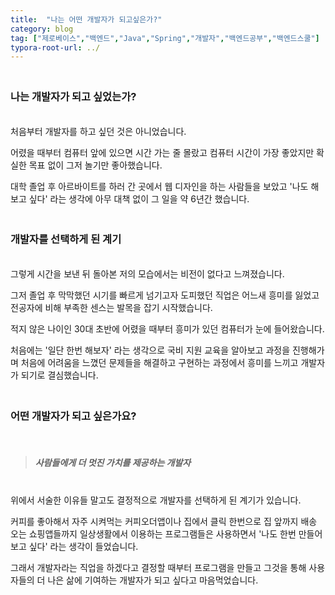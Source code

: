 ```yaml
---
title:  "나는 어떤 개발자가 되고싶은가?"
category: blog
tag: ["제로베이스","백엔드","Java","Spring","개발자","백엔드공부","백엔드스쿨"]
typora-root-url: ../
---
```




### <br>나는 개발자가 되고 싶었는가? 

<br>처음부터 개발자를 하고 싶던 것은 아니었습니다. 

어렸을 때부터 컴퓨터 앞에 있으면 시간 가는 줄 몰랐고 컴퓨터 시간이 가장 좋았지만 확실한 목표 없이 그저 놀기만 좋아했습니다.

대학 졸업 후 아르바이트를 하러 간 곳에서 웹 디자인을 하는 사람들을 보았고 '나도 해보고 싶다' 라는 생각에 아무 대책 없이 그 일을 약 6년간 했습니다.



### <br>개발자를 선택하게 된 계기

<br>그렇게 시간을 보낸 뒤 돌아본 저의 모습에서는 비전이 없다고 느껴졌습니다.

그저 졸업 후 막막했던 시기를 빠르게 넘기고자 도피했던 직업은 어느새 흥미를 잃었고 전공자에 비해 부족한 센스는 발목을 잡기 시작했습니다.

적지 않은 나이인 30대 초반에 어렸을 때부터 흥미가 있던 컴퓨터가 눈에 들어왔습니다.

처음에는 '일단 한번 해보자' 라는 생각으로 국비 지원 교육을 알아보고 과정을 진행해가며 처음에 어려움을 느꼈던 문제들을 해결하고 구현하는 과정에서 흥미를 느끼고 개발자가 되기로 결심했습니다.



### <br>어떤 개발자가 되고 싶은가요?

<br>

> ##### 사람들에게 더 멋진 가치를 제공하는 개발자

<br>위에서 서술한 이유들 말고도 결정적으로 개발자를 선택하게 된 계기가 있습니다.

커피를 좋아해서 자주 시켜먹는 커피오더앱이나 집에서 클릭 한번으로 집 앞까지 배송 오는 쇼핑앱들까지 일상생활에서 이용하는 프로그램들은 사용하면서  '나도 한번 만들어 보고 싶다' 라는 생각이 들었습니다.

그래서 개발자라는 직업을 하겠다고 결정할 때부터 프로그램을 만들고 그것을 통해 사용자들의 더 나은 삶에 기여하는 개발자가 되고 싶다고 마음먹었습니다.

